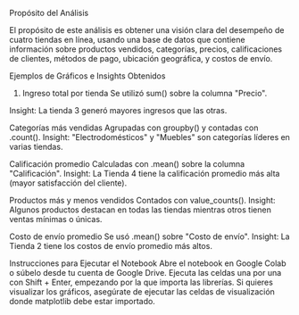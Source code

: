 Propósito del Análisis

El propósito de este análisis es obtener una visión clara del desempeño de cuatro tiendas en línea, usando una base de datos que contiene información sobre productos vendidos, categorías, precios, calificaciones de clientes, métodos de pago, ubicación geográfica, y costos de envío.

Ejemplos de Gráficos e Insights Obtenidos
1. Ingreso total por tienda
Se utilizó sum() sobre la columna "Precio".

Insight: La tienda 3 generó mayores ingresos que las otras.

Categorías más vendidas
Agrupadas con groupby() y contadas con .count().
Insight: "Electrodomésticos" y "Muebles" son categorías líderes en varias tiendas.

Calificación promedio
Calculadas con .mean() sobre la columna "Calificación".
Insight: La Tienda 4 tiene la calificación promedio más alta (mayor satisfacción del cliente).

Productos más y menos vendidos
Contados con value_counts().
Insight: Algunos productos destacan en todas las tiendas mientras otros tienen ventas mínimas o únicas.

Costo de envío promedio
Se usó .mean() sobre "Costo de envío".
Insight: La Tienda 2 tiene los costos de envío promedio más altos.

Instrucciones para Ejecutar el Notebook
Abre el notebook en Google Colab o súbelo desde tu cuenta de Google Drive.
Ejecuta las celdas una por una con Shift + Enter, empezando por la que importa las librerías.
Si quieres visualizar los gráficos, asegúrate de ejecutar las celdas de visualización donde matplotlib debe estar importado.
